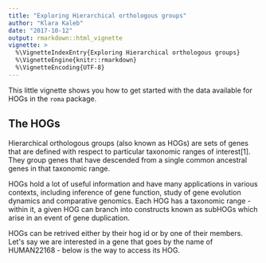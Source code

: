 ```yaml
---
title: "Exploring Hierarchical orthologous groups"
author: "Klara Kaleb"
date: "2017-10-12"
output: rmarkdown::html_vignette
vignette: >
  %\VignetteIndexEntry{Exploring Hierarchical orthologous groups}
  %\VignetteEngine{knitr::rmarkdown}
  %\VignetteEncoding{UTF-8}
---
```


This little vignette shows you how to get started with the data available for HOGs in the `roma` package.

## The HOGs

Hierarchical orthologous groups (also known as HOGs) are sets of genes that are defined with respect to particular taxonomic ranges of interest[1]. They group genes that have descended from a single common ancestral genes in that taxonomic range. 

HOGs hold a lot of useful information and have many applications in various contexts, including inference of gene function, study of gene evolution dynamics and comparative genomics. Each HOG has a taxonomic range - within it, a given HOG can branch into constructs known as subHOGs which arise in an event of gene duplication.

HOGs can be retrived either by their hog id or by one of their members. Let's say we are interested in a gene that goes by the name of HUMAN22168 - below is the way to access its HOG.





